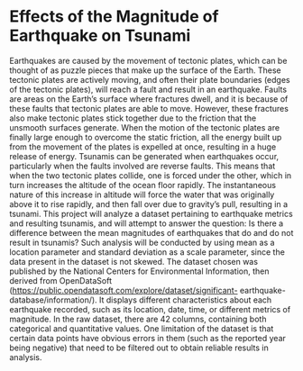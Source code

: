 # Effects of the Magnitude of Earthquake on Tsunami

Earthquakes are caused by the movement of tectonic plates, which can be thought of as puzzle pieces that make up the surface of the Earth. These tectonic plates are actively moving, and often their plate boundaries (edges of the tectonic plates), will reach a fault and result in an earthquake. Faults are areas on the Earth’s surface where fractures dwell, and it is because of these faults that tectonic plates are able to move. However, these fractures also make tectonic plates stick together due to the friction that the unsmooth surfaces generate. When the motion of the tectonic plates are finally large enough to overcome the static friction, all the energy built up from the movement of the plates is expelled at once, resulting in a huge release of energy.
Tsunamis can be generated when earthquakes occur, particularly when the faults involved are reverse faults. This means that when the two tectonic plates collide, one is forced under the other, which in turn increases the altitude of the ocean floor rapidly. The instantaneous nature of this increase in altitude will force the water that was originally above it to rise rapidly, and then fall over due to gravity’s pull, resulting in a tsunami.
This project will analyze a dataset pertaining to earthquake metrics and resulting tsunamis, and will attempt to answer the question: Is there a difference between the mean magnitudes of earthquakes that do and do not result in tsunamis? Such analysis will be conducted by using mean as a location parameter and standard deviation as a scale parameter, since the data present in the dataset is not skewed.
The dataset chosen was published by the National Centers for Environmental Information, then derived from OpenDataSoft (https://public.opendatasoft.com/explore/dataset/significant- earthquake-database/information/). It displays different characteristics about each earthquake recorded, such as its location, date, time, or different metrics of magnitude. In the raw dataset, there are 42 columns, containing both categorical and quantitative values. One limitation of the dataset is that certain data points have obvious errors in them (such as the reported year being negative) that need to be filtered out to obtain reliable results in analysis.
